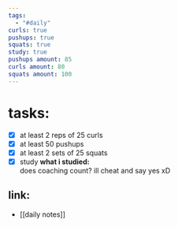 ```yaml
---
tags:
  - "#daily"
curls: true
pushups: true
squats: true
study: true
pushups amount: 85
curls amount: 80
squats amount: 100
---
```

# tasks:
- [x] at least 2 reps of 25 curls 
- [x] at least 50 pushups
- [x] at least 2 sets of 25 squats
- [x] study
      **what i studied:**  
      does coaching count? ill cheat and say yes xD
## link: 
- [[daily notes]] 